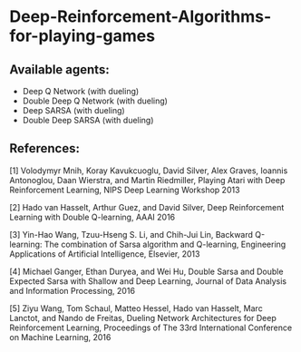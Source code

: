 # Deep-Reinforcement-Algorithms-for-playing-games

## Available agents:
- Deep Q Network (with dueling)
- Double Deep Q Network (with dueling)
- Deep SARSA (with dueling)
- Double Deep SARSA (with dueling)

## References:

[1] Volodymyr Mnih, Koray Kavukcuoglu, David Silver, Alex Graves, Ioannis Antonoglou, Daan Wierstra, and Martin Riedmiller, Playing Atari with Deep Reinforcement Learning, NIPS Deep Learning Workshop 2013

[2] Hado van Hasselt, Arthur Guez, and David Silver, Deep Reinforcement Learning with Double Q-learning, AAAI 2016

[3] Yin-Hao Wang, Tzuu-Hseng S. Li, and Chih-Jui Lin, Backward Q-learning: The combination of Sarsa algorithm and Q-learning, Engineering Applications of Artificial Intelligence, Elsevier, 2013

[4] Michael Ganger, Ethan Duryea, and Wei Hu, Double Sarsa and Double Expected Sarsa with Shallow and Deep Learning, Journal of Data Analysis and Information Processing, 2016

[5] Ziyu Wang, Tom Schaul, Matteo Hessel, Hado van Hasselt, Marc Lanctot, and Nando de Freitas, Dueling Network Architectures for Deep Reinforcement Learning, Proceedings of The 33rd International Conference on Machine Learning, 2016
